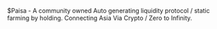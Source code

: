 $Paisa - A community owned Auto generating liquidity protocol / static farming by holding. Connecting Asia Via Crypto / Zero to Infinity.
